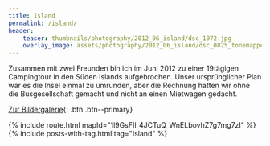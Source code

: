 ```yaml
---
title: Island
permalink: /island/
header:
    teaser: thumbnails/photography/2012_06_island/dsc_1072.jpg
    overlay_image: assets/photography/2012_06_island/dsc_0825_tonemapped.jpg
---
```


Zusammen mit zwei Freunden bin ich im Juni 2012 zu einer 19tägigen Campingtour in den Süden Islands aufgebrochen.
Unser ursprünglicher Plan war es die Insel einmal zu umrunden, aber die Rechnung hatten wir ohne die Busgesellschaft gemacht und nicht an einen Mietwagen gedacht.

[Zur Bildergalerie](/photography/island-2012/){: .btn .btn--primary}

{% include route.html mapId="1l9GsFIl_4JCTuQ_WnELbovhZ7g7mg7zI" %}
{% include posts-with-tag.html tag="Island" %}